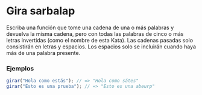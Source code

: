 # Gira sarbalap

Escriba una función que tome una cadena de una o más palabras y devuelva la misma cadena, pero con todas las palabras de cinco o más letras invertidas (como el nombre de esta Kata). Las cadenas pasadas solo consistirán en letras y espacios. Los espacios solo se incluirán cuando haya más de una palabra presente.

### Ejemplos

```js
girar("Hola como estás"); // => "Hola como sátes"
girar("Esto es una prueba"); // => "Esto es una abeurp"
```
